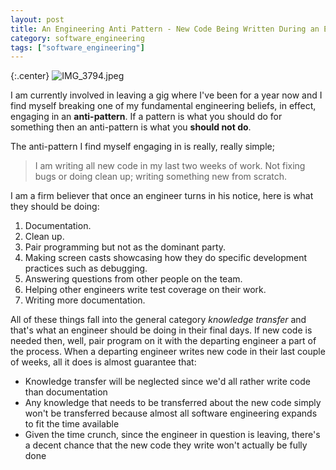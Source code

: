 ```yaml
---
layout: post
title: An Engineering Anti Pattern - New Code Being Written During an Engineer's Final Days
category: software_engineering
tags: ["software_engineering"]
---
```

{:.center}
![IMG_3794.jpeg](/blog/assets/IMG_3794.jpeg)

I am currently involved in leaving a gig where I've been for a year now and I find myself breaking one of my fundamental engineering beliefs, in effect, engaging in an **anti-pattern**.  If a pattern is what you should do for something then an anti-pattern is what you **should not do**.

The anti-pattern I find myself engaging in is really, really simple;

> I am writing all new code in my last two weeks of work.  Not fixing bugs or doing clean up; writing something new from scratch.

I am a firm believer that once an engineer turns in his notice, here is what they should be doing:

1. Documentation.
2. Clean up.
3. Pair programming but not as the dominant party.
4. Making screen casts showcasing how they do specific development practices such as debugging.
5. Answering questions from other people on the team.
6. Helping other engineers write test coverage on their work.
7. Writing more documentation.

All of these things fall into the general category *knowledge transfer* and that's what an engineer should be doing in their final days.  If new code is needed then, well, pair program on it with the departing engineer a part of the process.  When a departing engineer writes new code in their last couple of weeks, all it does is almost guarantee that:

* Knowledge transfer will be neglected since we'd all rather write code than documentation
* Any knowledge that needs to be transferred about the new code simply won't be transferred because almost all software engineering expands to fit the time available
* Given the time crunch, since the engineer in question is leaving, there's a decent chance that the new code they write won't actually be fully done
